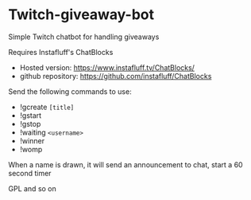 # Twitch-giveaway-bot

Simple Twitch chatbot for handling giveaways

Requires Instafluff's ChatBlocks 
 - Hosted version: https://www.instafluff.tv/ChatBlocks/
 - github repository: https://github.com/instafluff/ChatBlocks

Send the following commands to use:
 - !gcreate `[title]`
 - !gstart 
 - !gstop  
 - !waiting `<username>`
 - !winner 
 - !womp   

When a name is drawn, it will send an announcement to chat, start a 60 second timer

GPL and so on
